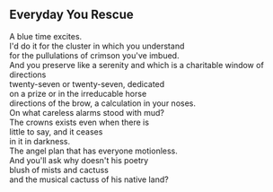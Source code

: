 Everyday You Rescue
-------------------
A blue time excites.  
I'd do it for the cluster in which you understand  
for the pullulations of crimson you've imbued.  
And you preserve like a serenity and which is a charitable window of directions  
twenty-seven or twenty-seven, dedicated  
on a prize or in the irreducable horse  
directions of the brow, a calculation in your noses.  
On what careless alarms stood with mud?  
The crowns exists even when there is  
little to say, and it ceases  
in it in darkness.  
The angel plan that has everyone motionless.  
And you'll ask why doesn't his poetry  
blush of mists and cactuss  
and the musical cactuss of his native land?  
